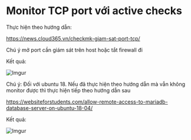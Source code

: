 # Monitor TCP port với active checks

Thực hiện theo hướng dẫn:

https://news.cloud365.vn/checkmk-giam-sat-port-tcp/

Chú ý mở port cần giám sát trên host hoặc tắt firewall đi

Kết quả:

![Imgur](https://i.imgur.com/TtVw7MR.png)

Chú ý: Đối với ubuntu 18. Nếu đã thực hiện theo hướng dẫn mà vẫn không monitor được thì thực hiện tiếp theo hướng dẫn sau

https://websiteforstudents.com/allow-remote-access-to-mariadb-database-server-on-ubuntu-18-04/

Kết quả:

![Imgur](https://i.imgur.com/5b4OKRN.png)